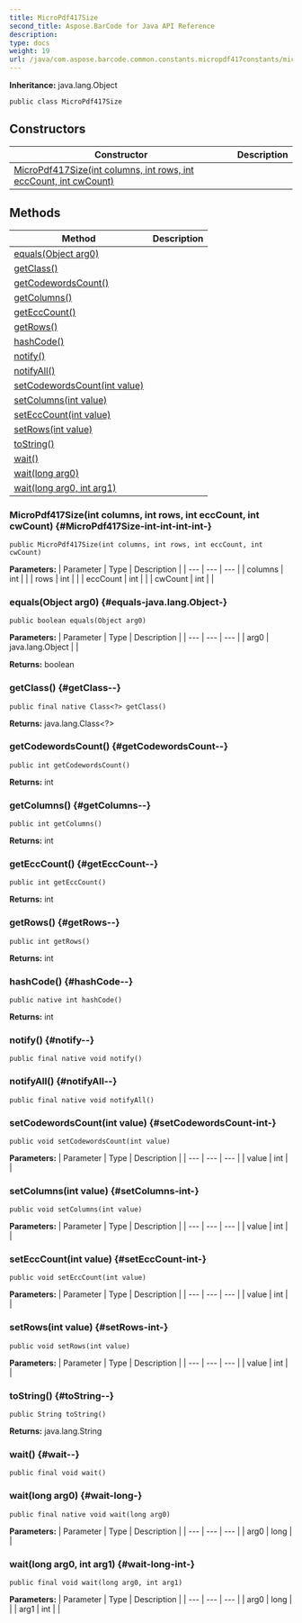 ```yaml
---
title: MicroPdf417Size
second_title: Aspose.BarCode for Java API Reference
description: 
type: docs
weight: 19
url: /java/com.aspose.barcode.common.constants.micropdf417constants/micropdf417size/
---
```

**Inheritance:**
java.lang.Object
```
public class MicroPdf417Size
```
## Constructors

| Constructor | Description |
| --- | --- |
| [MicroPdf417Size(int columns, int rows, int eccCount, int cwCount)](#MicroPdf417Size-int-int-int-int-) |  |
## Methods

| Method | Description |
| --- | --- |
| [equals(Object arg0)](#equals-java.lang.Object-) |  |
| [getClass()](#getClass--) |  |
| [getCodewordsCount()](#getCodewordsCount--) |  |
| [getColumns()](#getColumns--) |  |
| [getEccCount()](#getEccCount--) |  |
| [getRows()](#getRows--) |  |
| [hashCode()](#hashCode--) |  |
| [notify()](#notify--) |  |
| [notifyAll()](#notifyAll--) |  |
| [setCodewordsCount(int value)](#setCodewordsCount-int-) |  |
| [setColumns(int value)](#setColumns-int-) |  |
| [setEccCount(int value)](#setEccCount-int-) |  |
| [setRows(int value)](#setRows-int-) |  |
| [toString()](#toString--) |  |
| [wait()](#wait--) |  |
| [wait(long arg0)](#wait-long-) |  |
| [wait(long arg0, int arg1)](#wait-long-int-) |  |
### MicroPdf417Size(int columns, int rows, int eccCount, int cwCount) {#MicroPdf417Size-int-int-int-int-}
```
public MicroPdf417Size(int columns, int rows, int eccCount, int cwCount)
```


**Parameters:**
| Parameter | Type | Description |
| --- | --- | --- |
| columns | int |  |
| rows | int |  |
| eccCount | int |  |
| cwCount | int |  |

### equals(Object arg0) {#equals-java.lang.Object-}
```
public boolean equals(Object arg0)
```




**Parameters:**
| Parameter | Type | Description |
| --- | --- | --- |
| arg0 | java.lang.Object |  |

**Returns:**
boolean
### getClass() {#getClass--}
```
public final native Class<?> getClass()
```




**Returns:**
java.lang.Class<?>
### getCodewordsCount() {#getCodewordsCount--}
```
public int getCodewordsCount()
```




**Returns:**
int
### getColumns() {#getColumns--}
```
public int getColumns()
```




**Returns:**
int
### getEccCount() {#getEccCount--}
```
public int getEccCount()
```




**Returns:**
int
### getRows() {#getRows--}
```
public int getRows()
```




**Returns:**
int
### hashCode() {#hashCode--}
```
public native int hashCode()
```




**Returns:**
int
### notify() {#notify--}
```
public final native void notify()
```




### notifyAll() {#notifyAll--}
```
public final native void notifyAll()
```




### setCodewordsCount(int value) {#setCodewordsCount-int-}
```
public void setCodewordsCount(int value)
```




**Parameters:**
| Parameter | Type | Description |
| --- | --- | --- |
| value | int |  |

### setColumns(int value) {#setColumns-int-}
```
public void setColumns(int value)
```




**Parameters:**
| Parameter | Type | Description |
| --- | --- | --- |
| value | int |  |

### setEccCount(int value) {#setEccCount-int-}
```
public void setEccCount(int value)
```




**Parameters:**
| Parameter | Type | Description |
| --- | --- | --- |
| value | int |  |

### setRows(int value) {#setRows-int-}
```
public void setRows(int value)
```




**Parameters:**
| Parameter | Type | Description |
| --- | --- | --- |
| value | int |  |

### toString() {#toString--}
```
public String toString()
```




**Returns:**
java.lang.String
### wait() {#wait--}
```
public final void wait()
```




### wait(long arg0) {#wait-long-}
```
public final native void wait(long arg0)
```




**Parameters:**
| Parameter | Type | Description |
| --- | --- | --- |
| arg0 | long |  |

### wait(long arg0, int arg1) {#wait-long-int-}
```
public final void wait(long arg0, int arg1)
```




**Parameters:**
| Parameter | Type | Description |
| --- | --- | --- |
| arg0 | long |  |
| arg1 | int |  |

